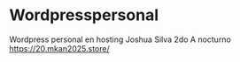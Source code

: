 # Wordpresspersonal
Wordpress personal en hosting 
Joshua Silva
2do A nocturno
https://20.mkan2025.store/

